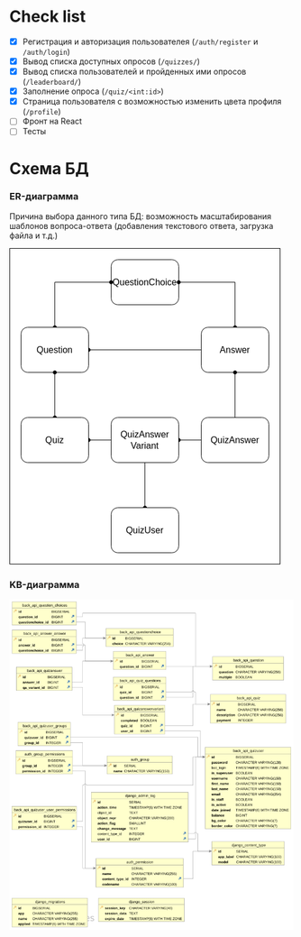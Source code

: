 # Check list
 - [x] Регистрация и авторизация пользователея (`/auth/register` и `/auth/login`)
 - [x] Вывод списка доступных опросов (`/quizzes/`)
 - [x] Вывод списка пользователей и пройденных ими опросов (`/leaderboard/`)
 - [x] Заполнение опроса (`/quiz/<int:id>`)
 - [x] Страница пользователя с возможностью изменить цвета профиля (`/profile`)
 - [ ] Фронт на React
 - [ ] Тесты  

# Схема БД
### ER-диаграмма

Причина выбора данного типа БД: возможность масштабирования шаблонов вопроса-ответа (добавления текстового ответа, загрузка файла и т.д.)

![ER-диаграмма](./assets/QuizWeb.png)
### KB-диаграмма
![KB-диаграмма](assets/db.svg)

